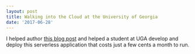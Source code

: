 ```yaml
---
layout: post
title: Walking into the Cloud at the University of Georgia
date: '2017-06-28'
---
```


I helped author [this blog post](https://aws.amazon.com/blogs/publicsector/serverless-application-walking-into-the-cloud-at-the-university-of-georgia/) and helped a student at UGA develop and deploy this serverless application that costs just a few cents a month to run. 